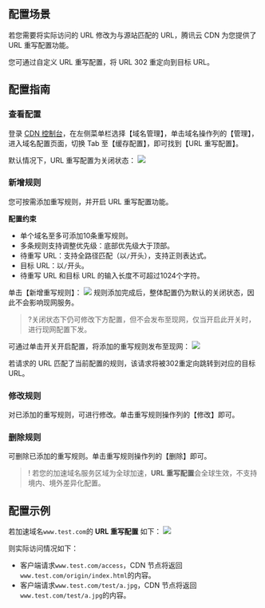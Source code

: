 ## 配置场景

若您需要将实际访问的 URL 修改为与源站匹配的 URL，腾讯云 CDN 为您提供了 URL 重写配置功能。

您可通过自定义 URL 重写配置，将 URL 302 重定向到目标 URL。

## 配置指南

### 查看配置

登录 [CDN 控制台](https://console.cloud.tencent.com/cdn)，在左侧菜单栏选择【域名管理】，单击域名操作列的【管理】，进入域名配置页面，切换 Tab 至【缓存配置】，即可找到【URL 重写配置】。

默认情况下，URL 重写配置为关闭状态：
![](https://main.qcloudimg.com/raw/ef62e52b60ebe50e57771b30709567d7.png)


### 新增规则

您可按需添加重写规则，并开启 URL 重写配置功能。

**配置约束**
+ 单个域名至多可添加10条重写规则。
+ 多条规则支持调整优先级：底部优先级大于顶部。
+ 待重写 URL：支持全路径匹配（以`/`开头），支持正则表达式。
+ 目标 URL：以`/`开头。
+ 待重写 URL 和目标 URL 的输入长度不可超过1024个字符。

单击【新增重写规则】：
![](https://main.qcloudimg.com/raw/d10ef7d7f097bcaf4021b13659407adc.png)
规则添加完成后，整体配置仍为默认的关闭状态，因此不会影响现网服务。

>?关闭状态下仍可修改下方配置，但不会发布至现网，仅当开启此开关时，进行现网配置下发。

可通过单击开关开启配置，将添加的重写规则发布至现网：
![](https://main.qcloudimg.com/raw/c94b0d99ffc52b02bb3040551ec96637.png)

若请求的 URL 匹配了当前配置的规则，该请求将被302重定向跳转到对应的目标 URL。

### 修改规则

对已添加的重写规则，可进行修改。单击重写规则操作列的【修改】即可。

### 删除规则

可删除已添加的重写规则。单击重写规则操作列的【删除】即可。



>! 若您的加速域名服务区域为全球加速，**URL 重写配置**会全球生效，不支持境内、境外差异化配置。

## 配置示例

若加速域名`www.test.com`的 **URL 重写配置** 如下：
![](https://main.qcloudimg.com/raw/e56fed9a5609dd3533d4b18a970f072d.png)

则实际访问情况如下：

+ 客户端请求`www.test.com/access`，CDN 节点将返回`www.test.com/origin/index.html`的内容。
+ 客户端请求`www.test.com/test/a.jpg`，CDN 节点将返回`www.test.com/test/a.jpg`的内容。



